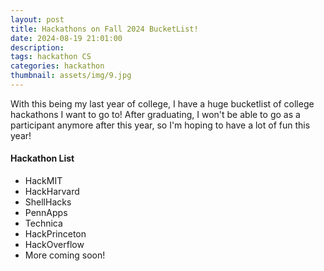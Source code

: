 ```yaml
---
layout: post
title: Hackathons on Fall 2024 BucketList!
date: 2024-08-19 21:01:00
description: 
tags: hackathon CS
categories: hackathon
thumbnail: assets/img/9.jpg
---
```


With this being my last year of college, I have a huge bucketlist of college hackathons I want to go to! After graduating, I won't be able to go as a participant anymore after this year, so I'm hoping to have a lot of fun this year!

#### Hackathon List

<ul>
    <li>HackMIT</li>
    <li>HackHarvard</li>
    <li>ShellHacks</li>
    <li>PennApps</li>
    <li>Technica</li>
    <li>HackPrinceton</li>
    <li>HackOverflow</li>
    <li>More coming soon!</li>
</ul>



